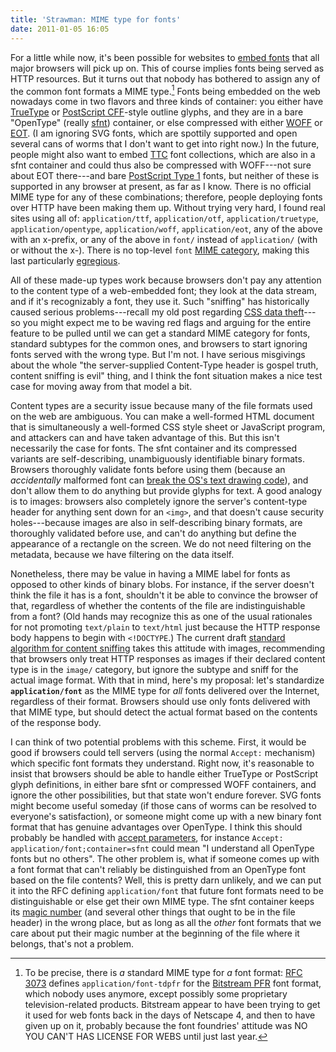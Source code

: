 ```yaml
---
title: 'Strawman: MIME type for fonts'
date: 2011-01-05 16:05
---
```


For a little while now, it's been possible for websites to
[embed fonts](http://hacks.mozilla.org/2009/06/beautiful-fonts-with-font-face/)
that all major browsers will pick up on. This of course implies fonts
being served as HTTP resources. But it turns out that nobody has
bothered to assign any of the common font formats a MIME
type.[^1] Fonts being embedded on the web nowadays come in
two flavors and three kinds of container: you either have [TrueType][]
or [PostScript CFF][]-style outline glyphs, and they are in a bare
"OpenType" (really [sfnt][]) container, or else compressed with either
[WOFF][] or [EOT][]. (I am ignoring SVG fonts, which are spottily
supported and open several cans of worms that I don't want to get into
right now.) In the future, people might also want to embed [TTC][]
font collections, which are also in a sfnt container and could thus
also be compressed with WOFF---not sure about EOT there---and bare
[PostScript Type 1][] fonts, but neither of these is supported in any
browser at present, as far as I know. There is no official MIME type
for any of these combinations; therefore, people deploying fonts over
HTTP have been making them up. Without trying very hard, I found real
sites using all of: `application/ttf`, `application/otf`,
`application/truetype`, `application/opentype`, `application/woff`,
`application/eot`, any of the above with an x-prefix, or any of the
above in `font/` instead of `application/` (with or without the
x-). There is no top-level `font` [MIME category][], making this last
particularly [egregious][].

All of these made-up types work because browsers don't pay any
attention to the content type of a web-embedded font; they look at the
data stream, and if it's recognizably a font, they use it. Such
"sniffing" has historically caused serious problems---recall my old
post regarding [CSS data theft][]---so you might expect me to be
waving red flags and arguing for the entire feature to be pulled until
we can get a standard MIME category for fonts, standard subtypes for
the common ones, and browsers to start ignoring fonts served with the
wrong type. But I'm not. I have serious misgivings about the whole
"the server-supplied Content-Type header is gospel truth, content
sniffing is evil" thing, and I think the font situation makes a nice
test case for moving away from that model a bit.

Content types are a security issue because many of the file formats
used on the web are ambiguous. You can make a well-formed HTML
document that is simultaneously a well-formed CSS style sheet or
JavaScript program, and attackers can and have taken advantage of
this. But this isn't necessarily the case for fonts. The sfnt
container and its compressed variants are self-describing,
unambiguously identifiable binary formats.  Browsers thoroughly
validate fonts before using them (because an *accidentally* malformed
font can [break the OS's text drawing code][fontbugs]), and don't
allow them to do anything but provide glyphs for text. A good analogy
is to images: browsers also completely ignore the server's
content-type header for anything sent down for an `<img>`, and that
doesn't cause security holes---because images are also in
self-describing binary formats, are thoroughly validated before use,
and can't do anything but define the appearance of a rectangle on the
screen. We do not need filtering on the metadata, because we have
filtering on the data itself.

Nonetheless, there may be value in having a MIME label for fonts as
opposed to other kinds of binary blobs. For instance, if the server
doesn't think the file it has is a font, shouldn't it be able to
convince the browser of that, regardless of whether the contents of
the file are indistinguishable from a font? (Old hands may recognize
this as one of the usual rationales for not promoting `text/plain` to
`text/html` just because the HTTP response body happens to begin with
`<!DOCTYPE`.) The current draft
[standard algorithm for content sniffing][mimesniff] takes this
attitude with images, recommending that browsers only treat HTTP
responses as images if their declared content type is in the `image/`
category, but ignore the subtype and sniff for the actual image
format. With that in mind, here's my proposal: let's standardize
**`application/font`** as the MIME type for *all* fonts delivered over
the Internet, regardless of their format. Browsers should use only
fonts delivered with that MIME type, but should detect the actual
format based on the contents of the response body.

I can think of two potential problems with this scheme. First, it
would be good if browsers could tell servers (using the normal
`Accept:` mechanism) which specific font formats they
understand. Right now, it's reasonable to insist that browsers should
be able to handle either TrueType or PostScript glyph definitions, in
either bare sfnt or compressed WOFF containers, and ignore the other
possibilities, but that state won't endure forever. SVG fonts might
become useful someday (if those cans of worms can be resolved to
everyone's satisfaction), or someone might come up with a new binary
font format that has genuine advantages over OpenType. I think this
should probably be handled with [accept parameters][], for instance
`Accept: application/font;container=sfnt` could mean "I understand all
OpenType fonts but no others". The other problem is, what if someone
comes up with a font format that can't reliably be distinguished from
an OpenType font based on the file contents? Well, this is pretty darn
unlikely, and we can put it into the RFC defining `application/font`
that future font formats need to be distinguishable or else get their
own MIME type.  The sfnt container keeps its [magic number][] (and
several other things that ought to be in the file header) in the wrong
place, but as long as all the *other* font formats that we care about
put their magic number at the beginning of the file where it belongs,
that's not a problem.

[^1]: To be precise, there is *a* standard MIME type
  for *a* font format: [RFC 3073][] defines `application/font-tdpfr` for
  the [Bitstream PFR][] font format, which nobody uses anymore, except
  possibly some proprietary television-related products. Bitstream
  appear to have been trying to get it used for web fonts back in the
  days of Netscape 4, and then to have given up on it, probably because
  the font foundries' attitude was NO YOU CAN'T HAS LICENSE FOR WEBS
  until just last year.

[RFC 3073]: http://www.rfc-editor.org/rfc/rfc3073.txt
[Bitstream PFR]: http://web.archive.org/web/20080225160925/http://www.bitstream.com/font_rendering/products/truedoc/pfrspec.html
[TrueType]: http://www.truetype-typography.com/
[PostScript CFF]: http://en.wikipedia.org/wiki/PostScript_fonts#Compact_Font_Format
[sfnt]: http://developer.apple.com/fonts/tools/tooldir/TrueEdit/Documentation/TE/TE1sfnt.html
[WOFF]: http://en.wikipedia.org/wiki/Web_Open_Font_Format
[EOT]: http://en.wikipedia.org/wiki/Embedded_OpenType
[TTC]: http://en.wikipedia.org/wiki/TrueType#TrueType_Collection
[PostScript Type 1]: http://www.prepressure.com/fonts/basics/type1
[MIME category]: http://www.iana.org/assignments/media-types/
[egregious]: http://tvtropes.org/pmwiki/pmwiki.php/JustForFun/Egregious
[CSS data theft]: /htmletc/css-data-theft/
[fontbugs]: https://bugzilla.mozilla.org/buglist.cgi?bug_id=595703,583715,594456,599061,598190,595026,594926,580730,580212,581359,597942,581029,594966,588233,594651,594627,595997,596112,599068,594618,574368,586847,594628,596227,596110,595689,582151,587742,594638,595960,586895
[mimesniff]: http://tools.ietf.org/html/draft-ietf-websec-mime-sniff-00.html
[accept parameters]: http://www.w3.org/Protocols/rfc2616/rfc2616-sec14.html
[magic number]: http://en.wikipedia.org/wiki/File_format#Magic_number
